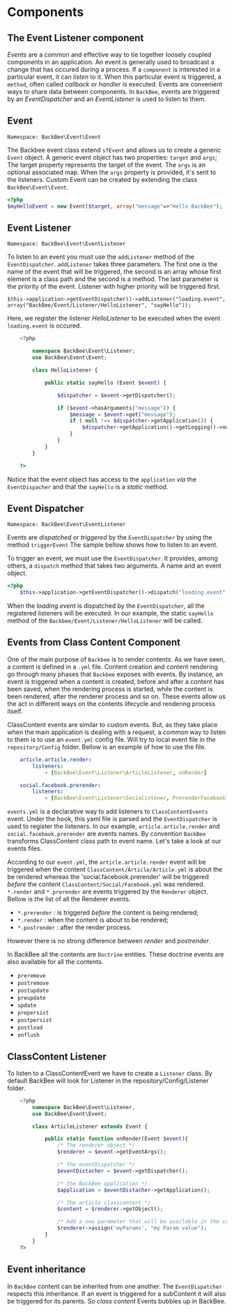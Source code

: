 # Components

## The Event Listener component

*Events* are a common and effective way to tie together loosely coupled components in an application.
An event is generally used to broadcast a change that has occured during a process. If a `component` is
interested in a particular event, it can *listen* to it. When this particular event is triggered, a `method`,
often called *callback* or *handler* is executed. Events are convenient ways to share
data between components.
In `BackBee`, events are triggered by an *EventDispatcher* and an *EventListener* is used to listen to them.

## Event

`Namespace: BackBee\Event\Event`

The Backbee event class extend `sfEvent` and allows us to create a generic `Event` object.
A generic event object has two properties: `target` and `args`;
The target property represents the target of the event. The `args` is an optional associated map.
When the `args` property is provided, it's sent to the listeners.
Custom Event can be created by extending the class `BackBee\Event\Event`.

```php
<?php
$myHelloEvent = new Event($target, array("message"=>"Hello BackBee");

```

## Event Listener
`Namespace: BackBee\Event\EventListener`

To listen to an event you must use the `addListener` method of the `EventDispatcher`.
`addListener` takes three parameters. The first one is the name of the event that will be triggered, the second is an array whose first element
is a class path and the second is a method. The last parameter is the priority of the event. Listener with higher priority will be triggered first.

    $this->application->getEventDispatcher()->addListener("loading.event", array("BackBee/Event/Listener/HelloListener", "sayHello"));

Here, we register the listener *HelloListener* to be executed when the event `loading.event` is occured.

```php
    <?php

        namespace BackBee\Event\Listener;
        use BackBee\Event\Event;

        class HelloListener {

            public static sayHello (Event $event) {

                $dispatcher = $event->getDispatcher();

                if ($event->hasArguments("message")) {
                    $message = $event->get("message");
                    if ( null !== $dispatcher->getApplication()) {
                        $dispatcher->getApplication()->getLogging()->notice($message);
                    }
                }
            }
        }

    ?>
```

Notice that the event object has access to the `application` *via* the `EventDispacher` and that the `sayHello` is a *static* method.

## Event Dispatcher

`Namespace: BackBee\Event\EventListener`

Events are *dispatched* or *triggered* by the `EventDispatcher` by using the method `triggerEvent`
The sample bellow shows how to listen to an event.

To trigger an event, we must use the `EventDispatcher`. It provides, among others, a `dispatch` method that takes two arguments. A name and an event object.

```php
<?php
    $this->application->getEventDispatcher()->dispatch("loading.event", $myHelloEvent);
```

When the *loading.event* is dispatched by the `EventDispatcher`, all the registered listeners will be executed. In our example,
the static `sayHello` method of the `Backbee/Event/Listener/HelloListener` will be called.

## Events from Class Content Component

One of the main purpose of `Backbee` is to render contents. As we have seen, a
content is defined in a `.yml` file. Content creation and content rendering go
through many phases that `Backbee` exposes with events. By instance, an event is triggered
when a content is created, before and after a content has been saved, when the rendering process
is started, while the content is been rendered, after the renderer process and so on. These events
allow us the act in different ways on the contents lifecycle and rendering process itself.

ClassContent events are similar to custom events. But, as they take place when the main application
is dealing with a request, a common way to listen to them is to use an `event.yml` config file.
Will try to local event file in the `repository/Config` folder. Bellow is an example of how to
use the file.

```yaml
    article.article.render:
        listeners:
            - [BackBee\Event\Listener\ArticleListener, onRender]

    social.facebook.prerender:
        listeners:
            - [BackBee\Event\Listener\Socialistener, PrerenderFacebook]
```

`events.yml` is a declarative way to add listeners to `ClassContentEvents` event. Under the hook,
this yaml file is parsed and the `EventDispatcher` is used to register the listeners.
In our example,  `article.article.render` and `social.facebook.prerender` are events names.
By convention `BackBee` transforms ClassContent class path to event name. Let's take a look at our events files.

According to our `event.yml`, the `article.article.render` event will be triggered when
the content `ClassContent/Article/Article.yml` is about the be rendered whereas
the 'social.facebook.prerender' will be triggered *before* the content `ClassContent/Social/Facebook.yml`
was rendered.
`*.render`  and `*.prerender` are events triggered by the `Renderer` object. Bellow is the list of
all the Renderer events.

- `*.prerender` : is triggered *before* the content is being rendered;
- `*.render` : when the content is about to be rendered;
- `*.postrender` : after the render process.

However there is no strong difference between *render* and *postrender*.

In BackBee all the contents are `Doctrine` entities. These doctrine events are also available for all the contents.

- `preremove`
- `postremove`
- `postupdate`
- `preupdate`
- `update`
- `prepersist`
- `postpersist`
- `postload`
- `onflush`


## ClassContent Listener

To listen to a ClassContentEvent we have to create a `Listener` class. By default BackBee
will look for Listener in the repository/Config/Listener folder.

```php
    <?php
        namespace BackBee\Event\Listener,
        use BackBee\Event\Event;

        class ArticleListener extends Event {

            public static function onRender(Event $event){
                /* The renderer object */
                $renderer = $event->getEventArgs();

                /* The eventDispatcher */
                $eventDistacher = $event->getDispatcher();

                /* the BackBee application */
                $application = $eventDistacher->getApplication();

                /* The article classcontent */
                $content = $renderer->getObject();

                /* Add a new parameter that will be available in the content template */
                $renderer->assign('myParams', "my Param value");
            }
        }
    ?>
```

## Event inheritance
In `BackBee` content can be inherited from one another. The `EventDispatcher` respects this inheritance.
If an event is triggered for a subContent it will also be triggered for its parents. So *class content* Events bubbles up in BackBee.

